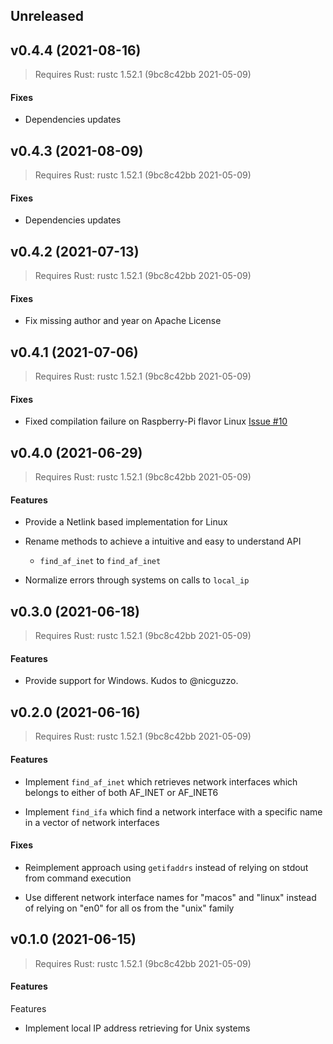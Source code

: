 ## Unreleased

<Empty>

<a name="v0.4.4"></a>
## v0.4.4 (2021-08-16)

> Requires Rust: rustc 1.52.1 (9bc8c42bb 2021-05-09)

#### Fixes

* Dependencies updates

<a name="v0.4.3"></a>
## v0.4.3 (2021-08-09)

> Requires Rust: rustc 1.52.1 (9bc8c42bb 2021-05-09)

#### Fixes

* Dependencies updates

<a name="v0.4.2"></a>
## v0.4.2 (2021-07-13)

> Requires Rust: rustc 1.52.1 (9bc8c42bb 2021-05-09)

#### Fixes

* Fix missing author and year on Apache License

<a name="v0.4.1"></a>
## v0.4.1 (2021-07-06)

> Requires Rust: rustc 1.52.1 (9bc8c42bb 2021-05-09)

#### Fixes

* Fixed compilation failure on Raspberry-Pi flavor Linux [Issue #10](https://github.com/EstebanBorai/local-ip-address/issues/10)

<a name="v0.4.0"></a>
## v0.4.0 (2021-06-29)

> Requires Rust: rustc 1.52.1 (9bc8c42bb 2021-05-09)

#### Features

* Provide a Netlink based implementation for Linux

* Rename methods to achieve a intuitive and easy to understand API
  * `find_af_inet` to `find_af_inet`

* Normalize errors through systems on calls to `local_ip`

<a name="v0.3.0"></a>
## v0.3.0 (2021-06-18)

> Requires Rust: rustc 1.52.1 (9bc8c42bb 2021-05-09)

#### Features

* Provide support for Windows. Kudos to @nicguzzo.

<a name="v0.2.0"></a>
## v0.2.0 (2021-06-16)

> Requires Rust: rustc 1.52.1 (9bc8c42bb 2021-05-09)

#### Features

* Implement `find_af_inet` which retrieves network interfaces which
belongs to either of both AF_INET or AF_INET6

* Implement `find_ifa` which find a network interface with a specific
name in a vector of network interfaces

#### Fixes

* Reimplement approach using `getifaddrs` instead of relying on stdout
from command execution

* Use different network interface names for "macos" and "linux" instead
of relying on "en0" for all os from the "unix" family

<a name="v0.2.0"></a>
## v0.1.0 (2021-06-15)

> Requires Rust: rustc 1.52.1 (9bc8c42bb 2021-05-09)

#### Features

Features

* Implement local IP address retrieving for Unix systems
